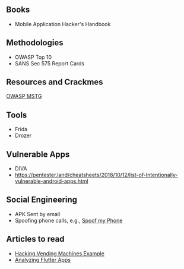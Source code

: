 ## Books

- Mobile Application Hacker's Handbook

## Methodologies

- OWASP Top 10
- SANS Sec 575 Report Cards

## Resources and Crackmes

[OWASP MSTG](https://github.com/OWASP/owasp-mstg)


## Tools

- Frida
- Drozer

## Vulnerable Apps

- DIVA
- https://pentester.land/cheatsheets/2018/10/12/list-of-Intentionally-vulnerable-android-apps.html

## Social Engineering

- APK Sent by email
- Spoofing phone calls, e.g., [Spoof my Phone](https://www.spoofmyphone.com/)

## Articles to read

- [Hacking Vending Machines Example](https://hackernoon.com/how-i-hacked-modern-vending-machines-43f4ae8decec)
- [Analyzing Flutter Apps](https://blog.nviso.be/2019/08/13/intercepting-traffic-from-android-flutter-applications/)


